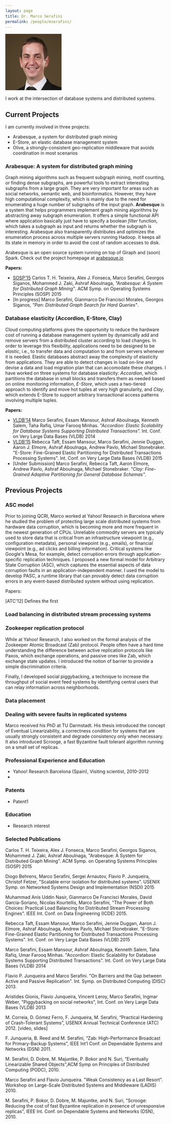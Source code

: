 ```yaml
---
layout: page
title: Dr. Marco Serafini
permalink: /people/mserafini/
---
```

![mserafini](/people/mserafini/small.png)


I work at the intersection of database systems and distributed systems.

## Current Projects

I am currently involved in three projects: 

* Arabesque, a system for distributed graph mining
* E-Store, an elastic database management system
* Olive, a strongly-consistent geo-replication middleware that avoids coordination in most scenarios

### Arabesque: A system for distributed graph mining
Graph mining algorithms such as frequent subgraph mining, motif counting, or finding dense subgraphs, are powerful tools to extract interesting subgraphs from a large graph. They are very important for areas such as social networks, semantic web, and bioinformatics. However, they have high computational complexity, which is mainly due to the need for enumerating a huge number of subgraphs of the input graph. **Arabesque** is a system that helps programmers implement graph mining algorithms by abstracting away subgraph enumeration. It offers a simple functional API where application basically just have to specify a boolean *filter* function, which takes a subgraph as input and returns whether the subgraph is interesting. Arabesque also transparently distributes and optimizes the enumeration process across multiple servers running Hadoop. It keeps all its state in memory in order to avoid the cost of random accesses to disk.

Arabesque is an open source system running on top of Giraph and (soon) Spark. 
Check out the project homepage at [arabesque.io](http://arabesque.io)

**Papers:**

* [SOSP'15](http://sigops.org/sosp/sosp15/current/2015-Monterey/printable/093-teixeira.pdf) Carlos T. H. Teixeira, Alex J. Fonseca, Marco Serafini, Georgos Siganos, Mohammed J. Zaki, Ashraf Aboulnaga, *"Arabesque: A System for Distributed Graph Mining"*. ACM Symp. on Operating Systems Principles (SOSP) 2015
* [In progress] Marco Serafini, Gianmarco De Francisci Morales, Georgos Siganos, *"Pan: Distributed Graph Search for Hard Queries"*.


###  Database elasticity (Accordion, E-Store, Clay)

Cloud computing platforms gives the opportunity to reduce the hardware cost of running a database management system by dynamically add and remove servers from a distributed cluster according to load changes. In order to leverage this flexibility, applications need to be designed to be *elastic*, i.e., to transfer data and computation to and from servers whenever it is needed. Elastic databases abstract away the complexity of elasticity from applications. They are able to detect changes in load on-line and devise a data and load migration plan that can accomodate these changes. I have worked on three systems for database elasticity: *Accordion*, which partitions the database in small blocks and transfers them as needed based on online monitoring information, *E-Store*, which uses a two-tiered approach to identify and move hot tuples at very high granularity, and *Clay*, which extends E-Store to support arbitrary transactional access patterns involving multiple tuples.

**Papers:**

* [VLDB'14](http://www.vldb.org/pvldb/vol7/p1035-serafini.pdf) Marco Serafini, Essam Mansour, Ashraf Aboulnaga, Kenneth Salem, Taha Rafiq, Umar Farooq Minhas. *"Accordion: Elastic Scalability for Database Systems Supporting Distributed Transactions".* Int. Conf. on Very Large Data Bases (VLDB) 2014 
* [VLDB'15](http://www.vldb.org/pvldb/vol8/p245-taft.pdf) Rebecca Taft, Essam Mansour, Marco Serafini, Jennie Duggan, Aaron J. Elmore, Ashraf Aboulnaga, Andrew Pavlo, Michael Stonebraker. "E-Store: Fine-Grained Elastic Partitioning for Distributed Transactions Processing Systems". Int. Conf. on Very Large Data Bases (VLDB) 2015
* [Under Submission] Marco Serafini, Rebecca Taft, Aaron Elmore, Andrew Pavlo, Ashraf Aboulnaga, Michael Stonebraker. *"Clay: Fine-Grained Adaptive Partitioning for General Database Schemas"*.

## Previous Projects

### ASC model 

Prior to joining QCRI, Marco worked at Yahoo! Research in Barcelona where he studied the problem of protecting large scale distributed systems from hardware data corruption, which is becoming more and more frequent in the newest generation of CPUs. Unreliable commodity servers are typically used to store data that is critical from an infrastructure viewpoint (e.g., configuration metadata), personal viewpoint (e.g., emails), or financial viewpoint (e.g., ad clicks and billing information). Critical systems like Google's Mesa, for example, detect corruption errors through application-specific replication techniques. I proposed a new formal model for Arbitrary State Corruption (ASC), which captures the essential aspects of data corruption faults in an application-independent manner. I used the model to develop PASC, a runtime library that can provably detect data corruption errors in any event-based distributed system without using replication.

Papers:

[ATC'12] Defines the first

### Load balancing in distributed stream processing systems



### Zookeeper replication protocol
While at Yahoo! Research, I also worked on the formal analysis of the Zookeeper Atomic Broadcast (Zab) protocol. People often have a hard time understanding the difference between active replication protocols like Paxos, which exchange operations, and passive ones like Zab, which exchange state updates. I introduced the notion of barrier to provide a simple discrimination criteria.

Finally, I developed social piggybacking, a technique to increase the throughput of social event feed systems by identifying central users that can relay information across neighborhoods. 

### Data placement 

### Dealing with severe faults in replicated systems

Marco received his PhD at TU Darmstadt. His thesis introduced the concept of Eventual Linearizability, a correctness condition for systems that are usually strongly consistent and degrade consistency only when necessary. It also introduced Scrooge, a fast Byzantine fault tolerant algorithm running on a small set of replicas.


### Professional Experience and Education
- Yahoo! Research Barcelona (Spain), Visiting scientist, 2010-2012
- 


### Patents
- Patent1


### Education
- Research interest 


### Selected Publications 

Carlos T. H. Teixeira, Alex J. Fonseca, Marco Serafini, Georgos Siganos, Mohammed J. Zaki, Ashraf Aboulnaga, "Arabesque: A System for Distributed Graph Mining". ACM Symp. on Operating Systems Principles (SOSP) 2015

Diogo Behrens, Marco Serafini, Sergei Arnautov, Flavio P. Junqueira, Christof Fetzer, "Scalable error isolation for distributed systems". USENIX Symp. on Networked Systems Design and Implementation (NSDI) 2015

Muhammad Anis Uddin Nasir, Gianmarco De Francisci Morales, David García-Soriano, Nicolas Kourtellis, Marco Serafini, "The Power of Both Choices: Practical Load Balancing for Distributed Stream Processing Engines". IEEE Int. Conf. on Data Engineering (ICDE) 2015.

Rebecca Taft, Essam Mansour, Marco Serafini, Jennie Duggan, Aaron J. Elmore, Ashraf Aboulnaga, Andrew Pavlo, Michael Stonebraker. "E-Store: Fine-Grained Elastic Partitioning for Distributed Transactions Processing Systems". Int. Conf. on Very Large Data Bases (VLDB) 2015

Marco Serafini, Essam Mansour, Ashraf Aboulnaga, Kenneth Salem, Taha Rafiq, Umar Farooq Minhas. "Accordion: Elastic Scalability for Database Systems Supporting Distributed Transactions". Int. Conf. on Very Large Data Bases (VLDB) 2014 

Flavio P. Junqueira and Marco Serafini.  "On Barriers and the Gap between Active and Passive Replication".  Int. Symp. on Distributed Computing (DISC) 2013.

Aristides Gionis, Flavio Junqueira, Vincent Leroy, Marco Serafini, Ingmar Weber, "Piggybacking on social networks", Int. Conf. on Very Large Data Bases (VLDB) 2013

M. Correia, D. Gómez Ferro, F. Junqueira, M. Serafini, “Practical Hardening of Crash-Tolerant Systems”, USENIX Annual Technical Conference (ATC) 2012. [video, slides]

F. Junqueria, B. Reed and M. Serafini, “Zab: High-Performance Broadcast for Primary-Backup Systems”, IEEE Int’l Conf. on Dependable Systems and Networks (DSN) 2011.

M. Serafini, D. Dobre, M. Majuntke, P. Bokor and N. Suri, “Eventually Linearizable Shared Objects”,ACM Symp on Principles of Distributed Computing (PODC), 2010.

Marco Serafini and Flavio Junqueira. "Weak Consistency as a Last Resort". Workshop on Large-Scale Distributed Systems and Middleware (LADIS) 2010.

M. Serafini, P. Bokor, D. Dobre, M. Majuntke, and N. Suri, "Scrooge: Reducing the cost of fast Byzantine replication in presence of unresponsive replicas", IEEE Int. Conf. on Dependable Systems and Networks (DSN), 2010.